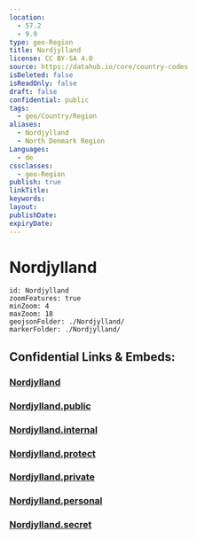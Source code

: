 ```yaml
---
location:
  - 57.2
  - 9.9
type: geo-Region
title: Nordjylland
license: CC BY-SA 4.0
source: https://datahub.io/core/country-codes
isDeleted: false
isReadOnly: false
draft: false
confidential: public
tags:
  - geo/Country/Region
aliases:
  - Nordjylland
  - North Denmark Region
Languages:
  - de
cssclasses:
  - geo-Region
publish: true
linkTitle: 
keywords: 
layout: 
publishDate: 
expiryDate:
---
```


# Nordjylland

```leaflet
id: Nordjylland
zoomFeatures: true 
minZoom: 4 
maxZoom: 18
geojsonFolder: ./Nordjylland/
markerFolder: ./Nordjylland/
```


## Confidential Links & Embeds: 

### [Nordjylland](/_Standards/Earth/Continent/Europe/Europe~North/Denmark/Regions~Denmark/Nordjylland.md) 

### [Nordjylland.public](/_public/Earth/Continent/Europe/Europe~North/Denmark/Regions~Denmark/Nordjylland.public.md) 

### [Nordjylland.internal](/_internal/Earth/Continent/Europe/Europe~North/Denmark/Regions~Denmark/Nordjylland.internal.md) 

### [Nordjylland.protect](/_protect/Earth/Continent/Europe/Europe~North/Denmark/Regions~Denmark/Nordjylland.protect.md) 

### [Nordjylland.private](/_private/Earth/Continent/Europe/Europe~North/Denmark/Regions~Denmark/Nordjylland.private.md) 

### [Nordjylland.personal](/_personal/Earth/Continent/Europe/Europe~North/Denmark/Regions~Denmark/Nordjylland.personal.md) 

### [Nordjylland.secret](/_secret/Earth/Continent/Europe/Europe~North/Denmark/Regions~Denmark/Nordjylland.secret.md)

